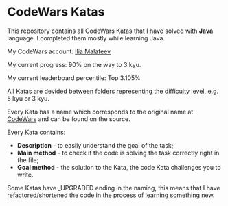 # CodeWars Katas

This repository contains all CodeWars Katas that I have solved with **Java** language.
I completed them mostly while learning Java.

My CodeWars account: [Ilia Malafeev](https://www.codewars.com/users/IliaMalafeev)

My current progress: 90% on the way to 3 kyu.

My current leaderboard percentile: Top 3.105%

All Katas are devided between folders representing the difficulty level, e.g. 5 kyu or 3 kyu.

Every Kata has a name which corresponds to the original name at [CodeWars](https://www.codewars.com) and can be found on the source.

Every Kata contains:
* **Description** - to easily understand the goal of the task;
* **Main method** - to check if the code is solving the task correctly right in the file;
* **Goal method** - the solution to the Kata, the code Kata challenges you to write.

Some Katas have _UPGRADED ending in the naming, this means that I have refactored/shortened the code in the process of learning something new.
